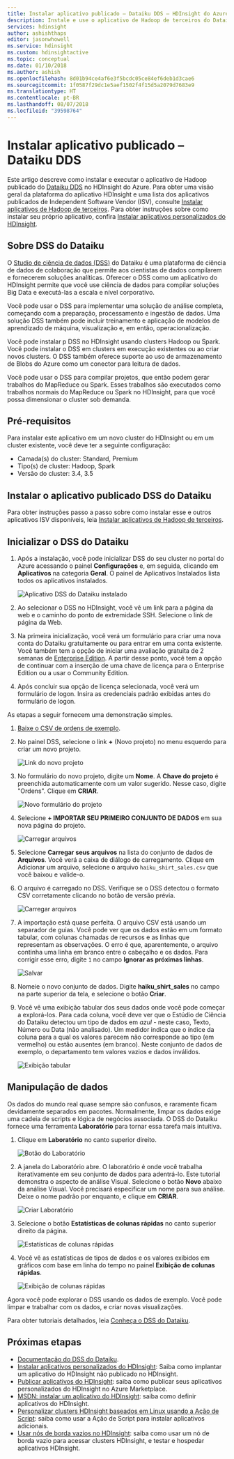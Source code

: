 ```yaml
---
title: Instalar aplicativo publicado – Dataiku DDS – HDInsight do Azure
description: Instale e use o aplicativo de Hadoop de terceiros do Dataiku DDS.
services: hdinsight
author: ashishthaps
editor: jasonwhowell
ms.service: hdinsight
ms.custom: hdinsightactive
ms.topic: conceptual
ms.date: 01/10/2018
ms.author: ashish
ms.openlocfilehash: 8d01b94ce4af6e3f5bcdc05ce84ef6deb1d3cae6
ms.sourcegitcommit: 1f0587f29dc1e5aef1502f4f15d5a2079d7683e9
ms.translationtype: HT
ms.contentlocale: pt-BR
ms.lasthandoff: 08/07/2018
ms.locfileid: "39598764"
---
```

# <a name="install-published-application---dataiku-dds"></a>Instalar aplicativo publicado – Dataiku DDS

Este artigo descreve como instalar e executar o aplicativo de Hadoop publicado do [Dataiku DDS](https://www.dataiku.com/) no HDInsight do Azure. Para obter uma visão geral da plataforma do aplicativo HDInsight e uma lista dos aplicativos publicados de Independent Software Vendor (ISV), consulte [Instalar aplicativos de Hadoop de terceiros](hdinsight-apps-install-applications.md). Para obter instruções sobre como instalar seu próprio aplicativo, confira [Instalar aplicativos personalizados do HDInsight](hdinsight-apps-install-custom-applications.md).

## <a name="about-dataiku-dss"></a>Sobre DSS do Dataiku

O [Studio de ciência de dados (DSS)](https://www.dataiku.com/dss/features/connectivity/) do Dataiku é uma plataforma de ciência de dados de colaboração que permite aos cientistas de dados compilarem e fornecerem soluções analíticas. Oferecer o DSS como um aplicativo do HDInsight permite que você use ciência de dados para compilar soluções Big Data e executá-las a escala e nível corporativo.

Você pode usar o DSS para implementar uma solução de análise completa, começando com a preparação, processamento e ingestão de dados. Uma solução DSS também pode incluir treinamento e aplicação de modelos de aprendizado de máquina, visualização e, em então, operacionalização.

Você pode instalar p DSS no HDInsight usando clusters Hadoop ou Spark. Você pode instalar o DSS em clusters em execução existentes ou ao criar novos clusters. O DSS também oferece suporte ao uso de armazenamento de Blobs do Azure como um conector para leitura de dados.

Você pode usar o DSS para compilar projetos, que então podem gerar trabalhos do MapReduce ou Spark. Esses trabalhos são executados como trabalhos normais do MapReduce ou Spark no HDInsight, para que você possa dimensionar o cluster sob demanda.

## <a name="prerequisites"></a>Pré-requisitos

Para instalar este aplicativo em um novo cluster do HDInsight ou em um cluster existente, você deve ter a seguinte configuração:

* Camada(s) do cluster: Standard, Premium
* Tipo(s) de cluster: Hadoop, Spark
* Versão do cluster: 3.4, 3.5

## <a name="install-the-dataiku-dss-published-application"></a>Instalar o aplicativo publicado DSS do Dataiku

Para obter instruções passo a passo sobre como instalar esse e outros aplicativos ISV disponíveis, leia [Instalar aplicativos de Hadoop de terceiros](hdinsight-apps-install-applications.md).

## <a name="launch-dataiku-dss"></a>Inicializar o DSS do Dataiku

1. Após a instalação, você pode inicializar DSS do seu cluster no portal do Azure acessando o painel **Configurações** e, em seguida, clicando em **Aplicativos** na categoria **Geral**. O painel de Aplicativos Instalados lista todos os aplicativos instalados.

    ![Aplicativo DSS do Dataiku instalado](./media/hdinsight-apps-install-dataiku/app.png)

2. Ao selecionar o DSS no HDInsight, você vê um link para a página da web e o caminho do ponto de extremidade SSH. Selecione o link de página da Web.

3. Na primeira inicialização, você verá um formulário para criar uma nova conta do Dataiku gratuitamente ou para entrar em uma conta existente. Você também tem a opção de iniciar uma avaliação gratuita de 2 semanas de [Enterprise Edition](https://www.dataiku.com/dss/editions/). A partir desse ponto, você tem a opção de continuar com a inserção de uma chave de licença para o Enterprise Edition ou a usar o Community Edition.

4. Após concluir sua opção de licença selecionada, você verá um formulário de logon. Insira as credenciais padrão exibidas antes do formulário de logon.

As etapas a seguir fornecem uma demonstração simples.

1. [Baixe o CSV de ordens de exemplo](https://doc.dataiku.com/tutorials/data/101/haiku_shirt_sales.csv).

2. No painel DSS, selecione o link **+** (Novo projeto) no menu esquerdo para criar um novo projeto.

    ![Link do novo projeto](./media/hdinsight-apps-install-dataiku/new-project.png)

3. No formulário do novo projeto, digite um **Nome**. A **Chave do projeto** é preenchida automaticamente com um valor sugerido. Nesse caso, digite "Ordens". Clique em **CRIAR**.

    ![Novo formulário do projeto](./media/hdinsight-apps-install-dataiku/new-project-form.png)

4. Selecione **+ IMPORTAR SEU PRIMEIRO CONJUNTO DE DADOS** em sua nova página do projeto.

    ![Carregar arquivos](./media/hdinsight-apps-install-dataiku/import-dataset.png)

5. Selecione **Carregar seus arquivos** na lista do conjunto de dados de **Arquivos**. Você verá a caixa de diálogo de carregamento. Clique em Adicionar um arquivo, selecione o arquivo `haiku_shirt_sales.csv` que você baixou e valide-o.

6. O arquivo é carregado no DSS. Verifique se o DSS detectou o formato CSV corretamente clicando no botão de versão prévia.

    ![Carregar arquivos](./media/hdinsight-apps-install-dataiku/preview.png)

7. A importação está quase perfeita. O arquivo CSV está usando um separador de guias. Você pode ver que os dados estão em um formato tabular, com colunas chamadas de recursos e as linhas que representam as observações. O erro é que, aparentemente, o arquivo continha uma linha em branco entre o cabeçalho e os dados. Para corrigir esse erro, digite `1` no campo **Ignorar as próximas linhas**.

    ![Salvar](./media/hdinsight-apps-install-dataiku/skip-lines.png)

8. Nomeie o novo conjunto de dados. Digite **haiku_shirt_sales** no campo na parte superior da tela, e selecione o botão **Criar**.

9. Você vê uma exibição tabular dos seus dados onde você pode começar a explorá-los. Para cada coluna, você deve ver que o Estúdio de Ciência do Dataiku detectou um tipo de dados em _azul_ - neste caso, Texto, Número ou Data (não analisado). Um medidor indica que o índice da coluna para a qual os valores parecem não corresponde ao tipo (em vermelho) ou estão ausentes (em branco). Neste conjunto de dados de exemplo, o departamento tem valores vazios e dados inválidos.

    ![Exibição tabular](./media/hdinsight-apps-install-dataiku/viewing-dataset.png)

## <a name="data-manipulation"></a>Manipulação de dados

Os dados do mundo real quase sempre são confusos, e raramente ficam devidamente separados em pacotes. Normalmente, limpar os dados exige uma cadeia de scripts e lógica de negócios associada. O DSS do Dataiku fornece uma ferramenta **Laboratório** para tornar essa tarefa mais intuitiva.

1. Clique em **Laboratório** no canto superior direito.

    ![Botão do Laboratório](./media/hdinsight-apps-install-dataiku/lab-button.png)

2. A janela do Laboratório abre. O laboratório é onde você trabalha iterativamente em seu conjunto de dados para adentrá-lo. Este tutorial demonstra o aspecto de análise Visual. Selecione o botão **Novo** abaixo da análise Visual. Você precisará especificar um nome para sua análise. Deixe o nome padrão por enquanto, e clique em **CRIAR**.

    ![Criar Laboratório](./media/hdinsight-apps-install-dataiku/create-lab.png)

3. Selecione o botão **Estatísticas de colunas rápidas** no canto superior direito da página.

    ![Estatísticas de colunas rápidas](./media/hdinsight-apps-install-dataiku/quick-column-stats.png)

4. Você vê as estatísticas de tipos de dados e os valores exibidos em gráficos com base em linha do tempo no painel **Exibição de colunas rápidas**.

    ![Exibição de colunas rápidas](./media/hdinsight-apps-install-dataiku/columns-quick-view.png)

Agora você pode explorar o DSS usando os dados de exemplo. Você pode limpar e trabalhar com os dados, e criar novas visualizações.

Para obter tutoriais detalhados, leia [Conheça o DSS do Dataiku](https://www.dataiku.com/learn/).

## <a name="next-steps"></a>Próximas etapas

* [Documentação do DSS do Dataiku](https://doc.dataiku.com/dss/latest/).
* [Instalar aplicativos personalizados do HDInsight](hdinsight-apps-install-custom-applications.md): Saiba como implantar um aplicativo do HDInsight não publicado no HDInsight.
* [Publicar aplicativos do HDInsight](hdinsight-apps-publish-applications.md): saiba como publicar seus aplicativos personalizados do HDInsight no Azure Marketplace.
* [MSDN: instalar um aplicativo do HDInsight](https://msdn.microsoft.com/library/mt706515.aspx): saiba como definir aplicativos do HDInsight.
* [Personalizar clusters HDInsight baseados em Linux usando a Ação de Script](hdinsight-hadoop-customize-cluster-linux.md): saiba como usar a Ação de Script para instalar aplicativos adicionais.
* [Usar nós de borda vazios no HDInsight](hdinsight-apps-use-edge-node.md): saiba como usar um nó de borda vazio para acessar clusters HDInsight, e testar e hospedar aplicativos HDInsight.
